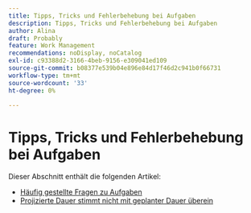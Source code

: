 ```yaml
---
title: Tipps, Tricks und Fehlerbehebung bei Aufgaben
description: Tipps, Tricks und Fehlerbehebung bei Aufgaben
author: Alina
draft: Probably
feature: Work Management
recommendations: noDisplay, noCatalog
exl-id: c93388d2-3166-4beb-9156-e309041ed109
source-git-commit: b08377e539b04e896e84d17f46d2c941b0f66731
workflow-type: tm+mt
source-wordcount: '33'
ht-degree: 0%

---
```


# Tipps, Tricks und Fehlerbehebung bei Aufgaben

Dieser Abschnitt enthält die folgenden Artikel:

* [Häufig gestellte Fragen zu Aufgaben](../../../manage-work/tasks/tips-tricks-and-troubleshooting/tasks-faqs.md)
* [Projizierte Dauer stimmt nicht mit geplanter Dauer überein](../../../manage-work/tasks/tips-tricks-and-troubleshooting/projected-and-planned-durations-dont-match.md)
